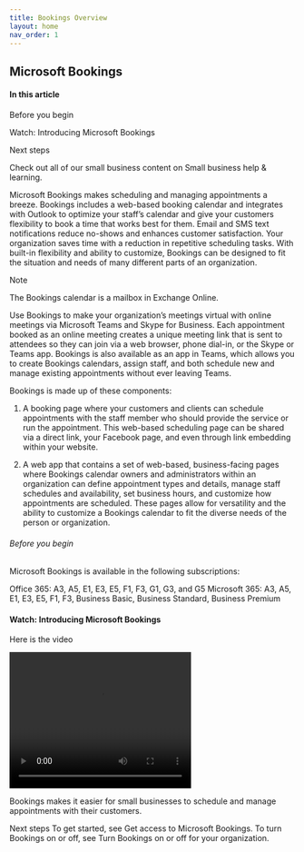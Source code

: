 ```yaml
---
title: Bookings Overview
layout: home
nav_order: 1
---
```

## Microsoft Bookings ##
#### In this article ####

Before you begin

Watch: Introducing Microsoft Bookings

Next steps


Check out all of our small business content on Small business help & learning.

Microsoft Bookings makes scheduling and managing appointments a breeze. Bookings includes a web-based booking calendar and integrates with Outlook to optimize your staff’s calendar and give your customers flexibility to book a time that works best for them. Email and SMS text notifications reduce no-shows and enhances customer satisfaction. Your organization saves time with a reduction in repetitive scheduling tasks. With built-in flexibility and ability to customize, Bookings can be designed to fit the situation and needs of many different parts of an organization.

 Note

The Bookings calendar is a mailbox in Exchange Online.

Use Bookings to make your organization’s meetings virtual with online meetings via Microsoft Teams and Skype for Business. Each appointment booked as an online meeting creates a unique meeting link that is sent to attendees so they can join via a web browser, phone dial-in, or the Skype or Teams app. Bookings is also available as an app in Teams, which allows you to create Bookings calendars, assign staff, and both schedule new and manage existing appointments without ever leaving Teams.

Bookings is made up of these components:

1. A booking page where your customers and clients can schedule appointments with the staff member who should provide the service or run the appointment. This web-based scheduling page can be shared via a direct link, your Facebook page, and even through link embedding within your website.

2. A web app that contains a set of web-based, business-facing pages where Bookings calendar owners and administrators within an organization can define appointment types and details, manage staff schedules and availability, set business hours, and customize how appointments are scheduled. These pages allow for versatility and the ability to customize a Bookings calendar to fit the diverse needs of the person or organization.

###### Before you begin #####
Microsoft Bookings is available in the following subscriptions:

Office 365: A3, A5, E1, E3, E5, F1, F3, G1, G3, and G5
Microsoft 365: A3, A5, E1, E3, E5, F1, F3, Business Basic, Business Standard, Business Premium

#### Watch: Introducing Microsoft Bookings #####
<p>Here is the video</p>
<video width="320" height="240" controls>
  <source src="" type="video/mp4">
  <source src="movie.ogg" type="video/ogg">
  Your browser does not support the video tag.
</video>

Bookings makes it easier for small businesses to schedule and manage appointments with their customers.

Next steps
To get started, see Get access to Microsoft Bookings. To turn Bookings on or off, see Turn Bookings on or off for your organization.

